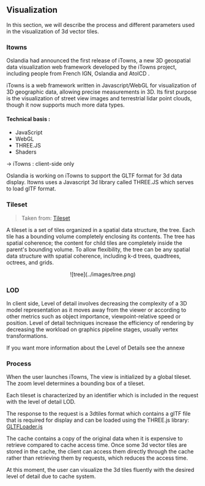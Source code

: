 ## Visualization
In this section, we will describe the process and different parameters used in the visualization of 3d vector tiles.

### Itowns  

Oslandia had announced the first release of iTowns, a new 3D geospatial data visualization web framework developed by the iTowns project, including people from French IGN, Oslandia and AtolCD .

iTowns is a web framework written in Javascript/WebGL for visualization of 3D geographic data, allowing precise measurements in 3D. Its first purpose is the visualization of street view images and terrestrial lidar point clouds, though it now supports much more data types.

#### Technical basis :
- JavaScript
- WebGL
- THREE.JS
- Shaders

→ iTowns : client-side only

Oslandia is working on iTowns to support the GLTF format for 3d data display. Itowns uses a Javascript 3d library called THREE.JS which serves to load glTF format.

### Tileset

> Taken from: [Tileset](https://github.com/AnalyticalGraphicsInc/3d-tiles/blob/master/README.md)

A tileset is a set of tiles organized in a spatial data structure, the tree. Each tile has a bounding volume completely enclosing its contents. The tree has spatial coherence; the content for child tiles are completely inside the parent's bounding volume. To allow flexibility, the tree can be any spatial data structure with spatial coherence, including k-d trees, quadtrees, octrees, and grids.

<center>![tree](../images/tree.png)</center>

### LOD
In client side, Level of detail involves decreasing the complexity of a 3D model representation as it moves away from the viewer or according to other metrics such as object importance, viewpoint-relative speed or position. Level of detail techniques increase the efficiency of rendering by decreasing the workload on graphics pipeline stages, usually vertex transformations.

If you want more information about the Level of Details see the annexe

### Process  
When the user launches iTowns, The view is initialized by a global tileset.
The zoom level determines a bounding box of a tileset.

Each tileset is characterized by an identifier which is included in the request with the level of detail LOD.

The response to the request is a 3dtiles format which contains a glTF file that is required for display and can be loaded using the THREE.js library: [GLTFLoader.js](https://github.com/mrdoob/three.js/blob/dev/examples/js/loaders/GLTFLoader.js)

The cache contains a copy of the original data when it is expensive to retrieve compared to cache access time. Once some 3d vector tiles are stored in the cache, the client can access them directly through the cache rather than retrieving them by requests, which reduces the access time.


At this moment, the user can visualize the 3d tiles fluently with the desired level of detail due to cache system.
